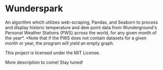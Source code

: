 # Wunderspark
An algorithm which utilizes web-scraping, Pandas, and Seaborn to process and display historic temperature and dew point data from Wunderground's Personal Weather Stations (PWS) across the world, for any given month of the year*.
*Note that if the PWS does not contain datasets for a given month or year, the program will yield an empty graph.

This project is licensed under the MIT License.

More description to come! Stay tuned!
